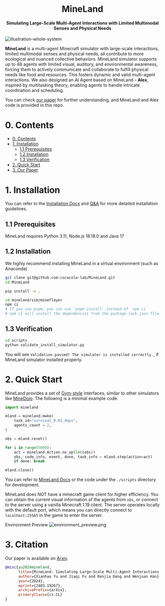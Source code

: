 <div align="center">
    <h1> MineLand </h1>
    <h4> Simulating Large-Scale Multi-Agent Interactions with Limited Multimodal Senses and Physical Needs </h4>
</div>


![illustration-whole-system](./docs/pics/illustration-whole-system-1080p.png)

**MineLand** is a multi-agent Minecraft simulator with large-scale interactions, limited multimodal senses and physical needs, all contribute to more ecological and nuanced collective behaviors. MineLand simulator supports up to 48 agents with limited visual, auditory, and environmental awareness, forcing them to actively communicate and collaborate to fulfill physical needs like food and resources. This fosters dynamic and valid multi-agent interactions. We also designed an AI Agent based on MineLand - **Alex**, inspired by multitasking theory, enabling agents to handle intricate coordination and scheduling.

You can check [our paper](https://arxiv.org/abs/2403.19267) for further understanding, and MineLand and Alex code is provided in this repo.

# 0. Contents

- [0. Contents](#0-contents)
- [1. Installation](#1-installation)
  - [1.1 Prerequisites](#11-prerequisites)
  - [1.2 Installation](#12-installation)
  - [1.3 Verification](#13-verification)
- [2. Quick Start](#2-quick-start)
- [3. Our Paper](#3-our-paper)

# 1. Installation

You can refer to the [Installation Docs](./docs/installation.md) and [Q&A](./docs/q&a.md) for more detailed installation guidelines.

## 1.1 Prerequisites

MineLand requires Python 3.11, Node.js 18.18.0 and Java 17

## 1.2 Installation

We highly recommend installing MineLand in a virtual environment (such as Anaconda)

```bash
git clone git@github.com:cocacola-lab/MineLand.git
cd MineLand

pip install -e .

cd mineland/sim/mineflayer
npm ci
# If you use pnpm, you can use `pnpm install` instead of `npm ci`
# npm ci will install the dependencies from the package-lock.json file, while npm install will resolve the dependencies from the package.json file.
```

## 1.3 Verification

```bash
cd scripts
python validate_install_simulator.py
```

You will see `Validation passed! The simulator is installed correctly.`, if MineLand simulator installed properly.

# 2. Quick Start

MineLand provides a set of [Gym-style](https://www.gymlibrary.dev/) interfaces, similar to other simulators like [MineDojo](https://github.com/MineDojo/MineDojo). The following is a minimal example code.

```python
import mineland

mland = mineland.make(
    task_id="survival_0.01_days",
    agents_count = 2,
)

obs = mland.reset()

for i in range(5000):
    act = mineland.Action.no_op(len(obs))
    obs, code_info, event, done, task_info = mland.step(action=act)
    if done: break

mland.close()
```

You can refer to [MineLand Docs](./docs/api.md) or the code under the `./scripts` directory for development.

MineLand does NOT have a minecraft game client for higher efficiency. You can obtain the current visual information of the agents from `obs`, or connect to the server using a vanilla Minecraft 1.19 client. The server operates locally with the default port, which means you can directly connect to `localhost:25565` in the game to enter the server.

Environment Preview
![environment_preview.png](./docs/pics/environment_preview.png)

# 3. Citation

Our paper is available on [Arxiv](https://arxiv.org/abs/2403.19267).

```bibtex
@misc{yu2024mineland,
      title={MineLand: Simulating Large-Scale Multi-Agent Interactions with Limited Multimodal Senses and Physical Needs}, 
      author={Xianhao Yu and Jiaqi Fu and Renjia Deng and Wenjuan Han},
      year={2024},
      eprint={2403.19267},
      archivePrefix={arXiv},
      primaryClass={cs.CL}
}
```
